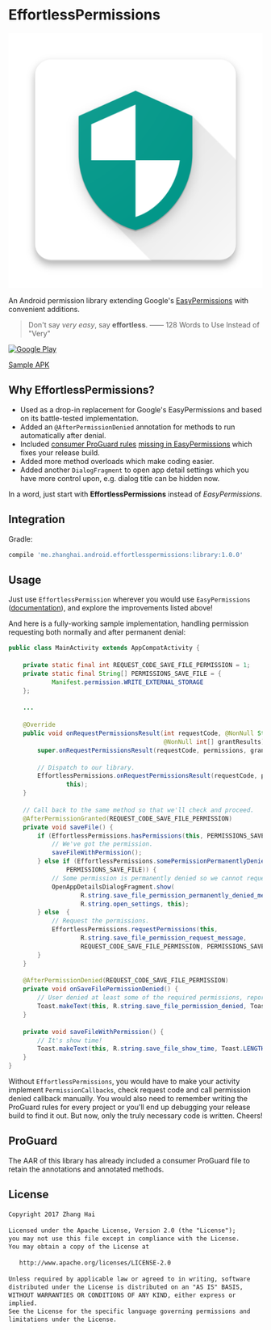 # EffortlessPermissions

![Icon](sample/src/main/launcher_icon-web.png)

An Android permission library extending Google's [EasyPermissions](https://github.com/googlesamples/easypermissions) with convenient additions.

> Don't say _very easy_, say **effortless**. —— 128 Words to Use Instead of "Very"

<a href="https://play.google.com/store/apps/details?id=me.zhanghai.android.effortlesspermissions.sample" target="_blank"><img alt="Google Play" height="90" src="https://play.google.com/intl/en_US/badges/images/generic/en_badge_web_generic.png"/></a>

[Sample APK](//github.com/DreaminginCodeZH/EffortlessPermissions/releases/download/v1.0.0/sample-release.apk)

## Why EffortlessPermissions?

- Used as a drop-in replacement for Google's EasyPermissions and based on its battle-tested implementation.
- Added an `@AfterPermissionDenied` annotation for methods to run automatically after denial.
- Included [consumer ProGuard rules](library/proguard-rules.pro) [missing in EasyPermissions](//github.com/googlesamples/easypermissions/blob/master/easypermissions/proguard-rules.pro) which fixes your release build.
- Added more method overloads which make coding easier.
- Added another `DialogFragment` to open app detail settings which you have more control upon, e.g. dialog title can be hidden now.

In a word, just start with **EffortlessPermissions** instead of _EasyPermissions_.

## Integration

Gradle:

```gradle
compile 'me.zhanghai.android.effortlesspermissions:library:1.0.0'
```

## Usage

Just use `EffortlessPermission` wherever you would use `EasyPermissions` ([documentation](https://github.com/googlesamples/easypermissions#usage)), and explore the improvements listed above!

And here is a fully-working sample implementation, handling permission requesting both normally and after permanent denial:

```java
public class MainActivity extends AppCompatActivity {

    private static final int REQUEST_CODE_SAVE_FILE_PERMISSION = 1;
    private static final String[] PERMISSIONS_SAVE_FILE = {
            Manifest.permission.WRITE_EXTERNAL_STORAGE
    };

    ...

    @Override
    public void onRequestPermissionsResult(int requestCode, @NonNull String[] permissions,
                                           @NonNull int[] grantResults) {
        super.onRequestPermissionsResult(requestCode, permissions, grantResults);

        // Dispatch to our library.
        EffortlessPermissions.onRequestPermissionsResult(requestCode, permissions, grantResults,
                this);
    }

    // Call back to the same method so that we'll check and proceed.
    @AfterPermissionGranted(REQUEST_CODE_SAVE_FILE_PERMISSION)
    private void saveFile() {
        if (EffortlessPermissions.hasPermissions(this, PERMISSIONS_SAVE_FILE)) {
            // We've got the permission.
            saveFileWithPermission();
        } else if (EffortlessPermissions.somePermissionPermanentlyDenied(this,
                PERMISSIONS_SAVE_FILE)) {
            // Some permission is permanently denied so we cannot request them normally.
            OpenAppDetailsDialogFragment.show(
                    R.string.save_file_permission_permanently_denied_message,
                    R.string.open_settings, this);
        } else  {
            // Request the permissions.
            EffortlessPermissions.requestPermissions(this,
                    R.string.save_file_permission_request_message,
                    REQUEST_CODE_SAVE_FILE_PERMISSION, PERMISSIONS_SAVE_FILE);
        }
    }

    @AfterPermissionDenied(REQUEST_CODE_SAVE_FILE_PERMISSION)
    private void onSaveFilePermissionDenied() {
        // User denied at least some of the required permissions, report the error.
        Toast.makeText(this, R.string.save_file_permission_denied, Toast.LENGTH_SHORT).show();
    }

    private void saveFileWithPermission() {
        // It's show time!
        Toast.makeText(this, R.string.save_file_show_time, Toast.LENGTH_SHORT).show();
    }
}
```

Without `EffortlessPermissions`, you would have to make your activity implement `PermissionCallbacks`, check request code and call permission denied callback manually. You would also need to remember writing the ProGuard rules for every project or you'll end up debugging your release build to find it out. But now, only the truly necessary code is written. Cheers!

## ProGuard

The AAR of this library has already included a consumer ProGuard file to retain the annotations and annotated methods.

## License

    Copyright 2017 Zhang Hai

    Licensed under the Apache License, Version 2.0 (the "License");
    you may not use this file except in compliance with the License.
    You may obtain a copy of the License at

       http://www.apache.org/licenses/LICENSE-2.0

    Unless required by applicable law or agreed to in writing, software
    distributed under the License is distributed on an "AS IS" BASIS,
    WITHOUT WARRANTIES OR CONDITIONS OF ANY KIND, either express or implied.
    See the License for the specific language governing permissions and
    limitations under the License.
